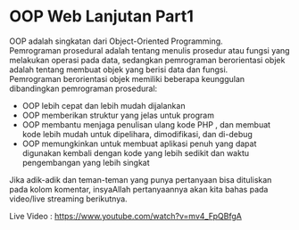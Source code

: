 # OOP Web Lanjutan Part1
OOP adalah singkatan dari Object-Oriented Programming.   
Pemrograman prosedural adalah tentang menulis prosedur atau fungsi yang melakukan operasi pada data, sedangkan pemrograman berorientasi objek adalah tentang membuat objek yang berisi data dan fungsi.  
Pemrograman berorientasi objek memiliki beberapa keunggulan dibandingkan pemrograman prosedural:  
- OOP lebih cepat dan lebih mudah dijalankan 
- OOP memberikan struktur yang jelas untuk program  
- OOP membantu menjaga penulisan ulang kode PHP , dan membuat kode lebih mudah untuk dipelihara, dimodifikasi, dan di-debug  
- OOP memungkinkan untuk membuat aplikasi penuh yang dapat digunakan kembali dengan kode yang lebih sedikit dan waktu pengembangan yang lebih singkat   

Jika adik-adik dan teman-teman  yang punya pertanyaan bisa dituliskan pada kolom komentar, insyaAllah pertanyaannya akan kita bahas pada video/live streaming berikutnya.

Live Video : https://www.youtube.com/watch?v=mv4_FpQBfgA
